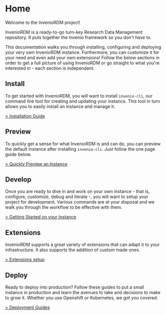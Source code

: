 # Home

Welcome to the InvenioRDM project!

InvenioRDM is a ready-to-go turn-key Research Data Management repository. It
puts together the Invenio framework so you don't have to.

This documentation walks you through installing, configuring and deploying
your very own InvenioRDM instance. Furthermore, you can customize it for your
need and even add your own extensions! Follow the below sections in order to
get a full picture of using InvenioRDM or go straight to what you're interested
in - each section is independent.


## Install

To get started with InvenioRDM, you will want to install `invenio-cli`, our
command line tool for creating and updating your instance. This tool in turn
allows you to easily install an instance and manage it.

[> Installation Guide](install/index.md)

## Preview

To quickly get a sense for what InvenioRDM is and can do, you can preview
the default instance after installing `invenio-cli`. Just follow the one page
guide below.

[> Quickly Preview an Instance](preview/index.md)

## Develop

Once you are ready to dive in and work on your own instance - that is,
configure, customize, debug and iterate -, you will want to setup your project
for development. Various commands are at your disposal and we walk you through
the workflow to be effective with them.

[> Getting Started on your Instance](develop/index.md)

## Extensions

InvenioRDM supports a great variety of extensions that can adapt it to your infrastructure. It also supports the addition of custom made ones.

[> Extensions setup](extensions/index.md)

## Deploy

Ready to deploy into production? Follow these guides to put a small instance in
production and learn the avenues to take and decisions to make to grow it.
Whether you use Openshift or Kubernetes, we got you covered.

[> Deployment Guides](deployment/openshift.md)
